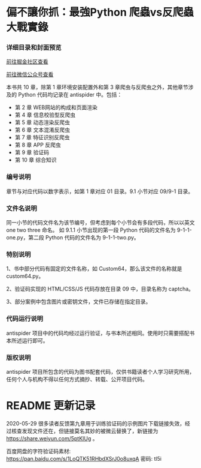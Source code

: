 # 偏不讓你抓：最強Python 爬蟲vs反爬蟲大戰實錄

### 详细目录和封面预览

[前往掘金社区查看](https://juejin.im/post/5d9edd026fb9a04e031bf4ea)

[前往微信公众号查看](https://mp.weixin.qq.com/s/Fj9fFxuAiSmlcuGUkbjY8A)


本书共 10 章，除第 1 章环境安装配置外和第 3 章爬虫与反爬虫之外，其他章节涉及的 Python 代码均记录在 antispider 中。包括：
* 第 2 章 WEB网站的构成和页面渲染
* 第 4 章 信息校验型反爬虫
* 第 5 章 动态渲染反爬虫
* 第 6 章 文本混淆反爬虫
* 第 7 章 特征识别反爬虫
* 第 8 章 APP 反爬虫
* 第 9 章 验证码
* 第 10 章 综合知识

### 编号说明
章节与对应代码以数字表示，如第 1 章对应 01 目录。9.1 小节对应 09/9-1 目录。

### 文件名说明
同一小节的代码文件名为该节编号，但考虑到每个小节会有多段代码，所以以英文 one two three 命名。
如 9.1.1 小节出现的第一段 Python 代码的文件名为 9-1-1-one.py，第二段 Python 代码的文件名为 9-1-1-two.py。

### 特别说明
1、书中部分代码有固定的文件名称，如 Custom64，那么该文件的名称就是 custom64.py。

2、验证码实现的 HTML/CSS/JS 代码存放在目录 09 中，目录名称为 captcha。

3、部分案例中包含图片或密钥文件，文件已存储在指定目录。

### 代码运行说明
antispider 项目中的代码均经过运行验证，与书本所述相同。使用时只需要搭配书本所述运行即可。

### 版权说明
antispider 项目所包含的代码为图书配套代码，仅供书籍读者个人学习研究所用，任何个人与机构不得以任何方式摘抄、转载、公开项目代码。

# README 更新记录

2020-05-29 很多读者反馈第九章用于训练验证码的示例图片下载链接失效，经过核查发现文件还在，但链接莫名其妙的被微云替换了，新链接为 https://share.weiyun.com/5ptKIUg 。

百度网盘的字符验证码素材: https://pan.baidu.com/s/1LoQTK51RHbdXSrJ0o8uxqA  密码: tl5i

